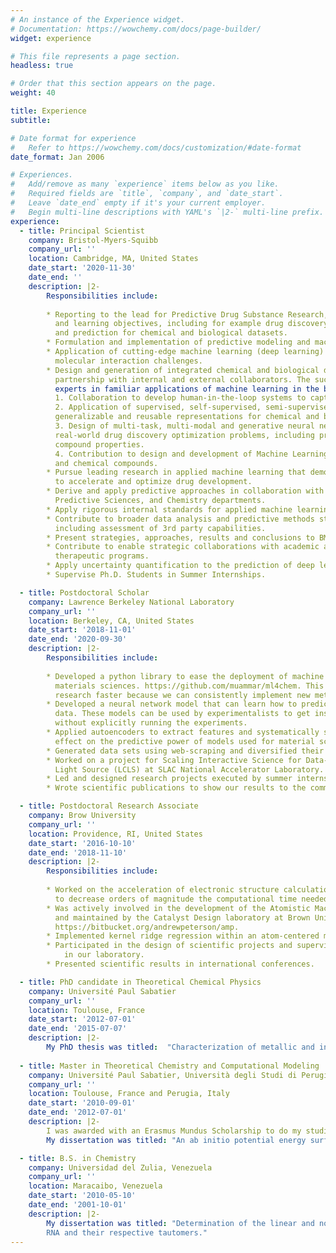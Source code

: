 ```yaml
---
# An instance of the Experience widget.
# Documentation: https://wowchemy.com/docs/page-builder/
widget: experience

# This file represents a page section.
headless: true

# Order that this section appears on the page.
weight: 40

title: Experience
subtitle:

# Date format for experience
#   Refer to https://wowchemy.com/docs/customization/#date-format
date_format: Jan 2006

# Experiences.
#   Add/remove as many `experience` items below as you like.
#   Required fields are `title`, `company`, and `date_start`.
#   Leave `date_end` empty if it's your current employer.
#   Begin multi-line descriptions with YAML's `|2-` multi-line prefix.
experience:
  - title: Principal Scientist
    company: Bristol-Myers-Squibb
    company_url: ''
    location: Cambridge, MA, United States
    date_start: '2020-11-30'
    date_end: ''
    description: |2-
        Responsibilities include:
        
        * Reporting to the lead for Predictive Drug Substance Research, scenarios will involve a range of datasets
          and learning objectives, including for example drug discovery, structural biology, multi-modal modeling
          and prediction for chemical and biological datasets.
        * Formulation and implementation of predictive modeling and machine learning solutions for the optimization of chemical structures and properties.
        * Application of cutting-edge machine learning (deep learning) approaches to structural biology and
          molecular interaction challenges.
        * Design and generation of integrated chemical and biological data assets for predictive research in
          partnership with internal and external collaborators. The successful candidate will work alongside
          experts in familiar applications of machine learning in the biotechnology domain, including:
          1. Collaboration to develop human-in-the-loop systems to capture and operationalize machine learning datasets and algorithms used by BMS scientists.
          2. Application of supervised, self-supervised, semi-supervised deep learning methods to derive robust
          generalizable and reusable representations for chemical and biological assay data. 
          3. Design of multi-task, multi-modal and generative neural network learning approaches to tackle
          real-world drug discovery optimization problems, including prediction of both assayed and abstract
          compound properties.
          4. Contribution to design and development of Machine Learning data repositories focused on proteins
          and chemical compounds.
        * Pursue leading research in applied machine learning that demonstrates the value of predictive methods
          to accelerate and optimize drug development.
        * Derive and apply predictive approaches in collaboration with BMS colleagues in the Informatics and
          Predictive Sciences, and Chemistry departments.
        * Apply rigorous internal standards for applied machine learning practice, including evaluation of methods, approaches and solutions.
        * Contribute to broader data analysis and predictive methods strategies across the business as required,
          including assessment of 3rd party capabilities.
        * Present strategies, approaches, results and conclusions to BMS colleagues and external audiences.
        * Contribute to enable strategic collaborations with academic and commercial collaborators to benefit
          therapeutic programs.
        * Apply uncertainty quantification to the prediction of deep learning models.
        * Supervise Ph.D. Students in Summer Internships.

  - title: Postdoctoral Scholar
    company: Lawrence Berkeley National Laboratory
    company_url: ''
    location: Berkeley, CA, United States
    date_start: '2018-11-01'
    date_end: '2020-09-30'
    description: |2-
        Responsibilities include:
        
        * Developed a python library to ease the deployment of machine learning models for chemistry and
          materials sciences. https://github.com/muammar/ml4chem. This package is helping us advance our
          research faster because we can consistently implement new methods.
        * Developed a neural network model that can learn how to predict retention times from chromatography
          data. These models can be used by experimentalists to get insights about the substances they study
          without explicitly running the experiments.
        * Applied autoencoders to extract features and systematically studied their topology to understand their
          effect on the predictive power of models used for material sciences.
        * Generated data sets using web-scraping and diversified their variance with active learning techniques.
        * Worked on a project for Scaling Interactive Science for Data-Intensive Discovery for the Linac Coherent
          Light Source (LCLS) at SLAC National Accelerator Laboratory.
        * Led and designed research projects executed by summer interns.
        * Wrote scientific publications to show our results to the community.

  - title: Postdoctoral Research Associate
    company: Brow University
    company_url: ''
    location: Providence, RI, United States
    date_start: '2016-10-10'
    date_end: '2018-11-10'
    description: |2-
        Responsibilities include:
        
        * Worked on the acceleration of electronic structure calculations using machine learning models 
          to decrease orders of magnitude the computational time needed by the simulations.
        * Was actively involved in the development of the Atomistic Machine-learning Package (Amp) created
          and maintained by the Catalyst Design laboratory at Brown University 
          https://bitbucket.org/andrewpeterson/amp.
        * Implemented kernel ridge regression within an atom-centered mode in their machine learning package.
        * Participated in the design of scientific projects and supervision of students during their research
            in our laboratory.
        * Presented scientific results in international conferences.

  - title: PhD candidate in Theoretical Chemical Physics
    company: Université Paul Sabatier
    company_url: ''
    location: Toulouse, France
    date_start: '2012-07-01'
    date_end: '2015-07-07'
    description: |2-
        My PhD thesis was titled:  "Characterization of metallic and insulating properties of low-dimensional systems".
    
  - title: Master in Theoretical Chemistry and Computational Modeling
    company: Université Paul Sabatier, Università degli Studi di Perugia
    company_url: ''
    location: Toulouse, France and Perugia, Italy
    date_start: '2010-09-01'
    date_end: '2012-07-01'
    description: |2-
        I was awarded with an Erasmus Mundus Scholarship to do my studies in different European universities. 
        My dissertation was titled: "An ab initio potential energy surface for quantum reactive scattering calculations."

  - title: B.S. in Chemistry
    company: Universidad del Zulia, Venezuela
    company_url: ''
    location: Maracaibo, Venezuela
    date_start: '2010-05-10'
    date_end: '2001-10-01'
    description: |2-
        My dissertation was titled: "Determination of the linear and nonlinear optical properties of the nitrogenous bases of DNA, 
        RNA and their respective tautomers."
---
```

